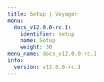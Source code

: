 ```yaml
---
title: Setup | Voyager
menu:
  docs_v12.0.0-rc.1:
    identifier: setup
    name: Setup
    weight: 30
menu_name: docs_v12.0.0-rc.1
info:
  version: v12.0.0-rc.1
---
```


